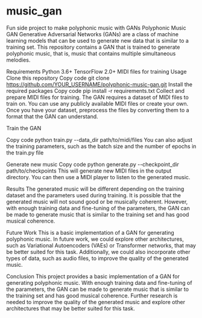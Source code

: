 # music_gan
Fun side project to make polyphonic music with GANs
Polyphonic Music GAN
Generative Adversarial Networks (GANs) are a class of machine learning models that can be used to generate new data that is similar to a training set. This repository contains a GAN that is trained to generate polyphonic music, that is, music that contains multiple simultaneous melodies.

Requirements
Python 3.6+
TensorFlow 2.0+
MIDI files for training
Usage
Clone this repository
Copy code
git clone https://github.com/YOUR_USERNAME/polyphonic-music-gan.git
Install the required packages
Copy code
pip install -r requirements.txt
Collect and prepare MIDI files for training. The GAN requires a dataset of MIDI files to train on. You can use any publicly available MIDI files or create your own. Once you have your dataset, preprocess the files by converting them to a format that the GAN can understand.

Train the GAN

Copy code
python train.py --data_dir path/to/midi/files
You can also adjust the training parameters, such as the batch size and the number of epochs in the train.py file

Generate new music
Copy code
python generate.py --checkpoint_dir path/to/checkpoints
This will generate new MIDI files in the output directory. You can then use a MIDI player to listen to the generated music.

Results
The generated music will be different depending on the training dataset and the parameters used during training. It is possible that the generated music will not sound good or be musically coherent. However, with enough training data and fine-tuning of the parameters, the GAN can be made to generate music that is similar to the training set and has good musical coherence.

Future Work
This is a basic implementation of a GAN for generating polyphonic music. In future work, we could explore other architectures, such as Variational Autoencoders (VAEs) or Transformer networks, that may be better suited for this task. Additionally, we could also incorporate other types of data, such as audio files, to improve the quality of the generated music.

Conclusion
This project provides a basic implementation of a GAN for generating polyphonic music. With enough training data and fine-tuning of the parameters, the GAN can be made to generate music that is similar to the training set and has good musical coherence. Further research is needed to improve the quality of the generated music and explore other architectures that may be better suited for this task.
